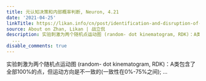 ```yaml
---
title: 元认知决策和内部概率判断, Neuron, 4.21
date: '2021-04-25'
linkTitle: https://likan.info/cn/post/identification-and-disruption-of-a-neural-mechanism-for-accumulating-prospective-metacognitive-information-prior-to-decision-making/
source: About on Zhan, Likan | 战立侃
description: 实验刺激为两个随机点运动图 (random- dot kinematogram, RDK)：A类包含了全部100%的点，但运动方向是不一致的(一致性在0%-75%之间);
  ...
disable_comments: true
---
```

实验刺激为两个随机点运动图 (random- dot kinematogram, RDK)：A类包含了全部100%的点，但运动方向是不一致的(一致性在0%-75%之间); ...
